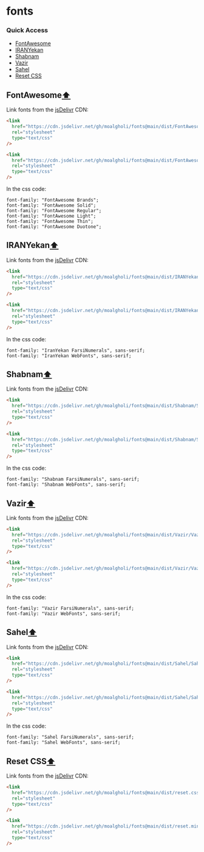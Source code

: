 # fonts

### Quick Access

- [FontAwesome](#FontAwesome)
- [IRANYekan](#IRANYekan)
- [Shabnam](#Shabnam)
- [Vazir](#Vazir)
- [Sahel](#Sahel)
- [Reset CSS](#Reset-CSS)

## FontAwesome[⬆](#quick-access)

Link fonts from the [jsDelivr](https://www.jsdelivr.com/) CDN:

```html
<link
  href="https://cdn.jsdelivr.net/gh/moalgholi/fonts@main/dist/FontAwesome/FontAwesome.css"
  rel="stylesheet"
  type="text/css"
/>
```

```html
<link
  href="https://cdn.jsdelivr.net/gh/moalgholi/fonts@main/dist/FontAwesome/FontAwesome.min.css"
  rel="stylesheet"
  type="text/css"
/>
```

In the css code:

```
font-family: "FontAwesome Brands";
font-family: "FontAwesome Solid";
font-family: "FontAwesome Regular";
font-family: "FontAwesome Light";
font-family: "FontAwesome Thin";
font-family: "FontAwesome Duotone";
```

## IRANYekan[⬆](#quick-access)

Link fonts from the [jsDelivr](https://www.jsdelivr.com/) CDN:

```html
<link
  href="https://cdn.jsdelivr.net/gh/moalgholi/fonts@main/dist/IRANYekan/IRANYekan.css"
  rel="stylesheet"
  type="text/css"
/>
```

```html
<link
  href="https://cdn.jsdelivr.net/gh/moalgholi/fonts@main/dist/IRANYekan/IRANYekan.min.css"
  rel="stylesheet"
  type="text/css"
/>
```

In the css code:

```
font-family: "IranYekan FarsiNumerals", sans-serif;
font-family: "IranYekan WebFonts", sans-serif;
```

## Shabnam[⬆](#quick-access)

Link fonts from the [jsDelivr](https://www.jsdelivr.com/) CDN:

```html
<link
  href="https://cdn.jsdelivr.net/gh/moalgholi/fonts@main/dist/Shabnam/Shabnam.css"
  rel="stylesheet"
  type="text/css"
/>
```

```html
<link
  href="https://cdn.jsdelivr.net/gh/moalgholi/fonts@main/dist/Shabnam/Shabnam.min.css"
  rel="stylesheet"
  type="text/css"
/>
```

In the css code:

```
font-family: "Shabnam FarsiNumerals", sans-serif;
font-family: "Shabnam WebFonts", sans-serif;
```

## Vazir[⬆](#quick-access)

Link fonts from the [jsDelivr](https://www.jsdelivr.com/) CDN:

```html
<link
  href="https://cdn.jsdelivr.net/gh/moalgholi/fonts@main/dist/Vazir/Vazir.css"
  rel="stylesheet"
  type="text/css"
/>
```

```html
<link
  href="https://cdn.jsdelivr.net/gh/moalgholi/fonts@main/dist/Vazir/Vazir.min.css"
  rel="stylesheet"
  type="text/css"
/>
```

In the css code:

```
font-family: "Vazir FarsiNumerals", sans-serif;
font-family: "Vazir WebFonts", sans-serif;
```

## Sahel[⬆](#quick-access)

Link fonts from the [jsDelivr](https://www.jsdelivr.com/) CDN:

```html
<link
  href="https://cdn.jsdelivr.net/gh/moalgholi/fonts@main/dist/Sahel/Sahel.css"
  rel="stylesheet"
  type="text/css"
/>
```

```html
<link
  href="https://cdn.jsdelivr.net/gh/moalgholi/fonts@main/dist/Sahel/Sahel.min.css"
  rel="stylesheet"
  type="text/css"
/>
```

In the css code:

```
font-family: "Sahel FarsiNumerals", sans-serif;
font-family: "Sahel WebFonts", sans-serif;
```

## Reset CSS[⬆](#quick-access)

Link fonts from the [jsDelivr](https://www.jsdelivr.com/) CDN:

```html
<link
  href="https://cdn.jsdelivr.net/gh/moalgholi/fonts@main/dist/reset.css"
  rel="stylesheet"
  type="text/css"
/>
```

```html
<link
  href="https://cdn.jsdelivr.net/gh/moalgholi/fonts@main/dist/reset.min.css"
  rel="stylesheet"
  type="text/css"
/>
```

